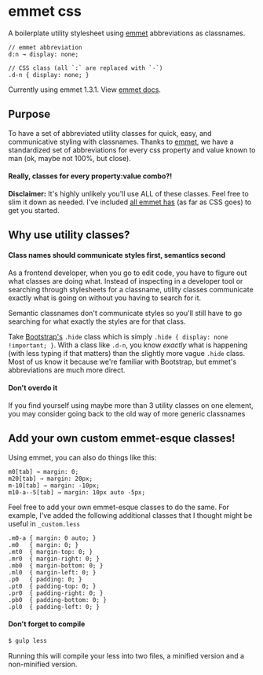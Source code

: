 # emmet css

A boilerplate utility stylesheet using [emmet][1] abbreviations as classnames.

```
// emmet abbreviation
d:n → display: none;

// CSS class (all `:` are replaced with `-`) 
.d-n { display: none; }
```

Currently using emmet 1.3.1. View [emmet docs](http://docs.emmet.io/).

## Purpose
To have a set of abbreviated utility classes for quick, easy, and communicative styling with classnames. Thanks to [emmet][1], we have a standardized set of abbreviations for every css property and value known to man (ok, maybe not 100%, but close).

#### Really, classes for every property:value combo?!

**Disclaimer:** It's highly unlikely you'll use ALL of these classes. Feel free to slim it down as needed. I've included [all emmet has](http://docs.emmet.io/cheat-sheet/) (as far as CSS goes) to get you started.

## Why use utility classes?

#### Class names should communicate styles first, semantics second

As a frontend developer, when you go to edit code, you have to figure out what classes are doing what. Instead of inspecting in a developer tool or searching through stylesheets for a classname, utility classes communicate exactly what is going on without you having to search for it.

Semantic classnames don't communicate styles so you'll still have to go searching for what exactly the styles are for that class. 

Take [Bootstrap's](http://getbootstrap.com/) `.hide` class which is simply `.hide { display: none !important; }`. With a class like `.d-n`, you know _exactly_ what is happening (with less typing if that matters) than the slightly more vague `.hide` class. Most of us know it because we're familiar with Bootstrap, but emmet's abbreviations are much more direct.

#### Don't overdo it

If you find yourself using maybe more than 3 utility classes on one element, you may consider going back to the old way of more generic classnames

## Add your own custom emmet-esque classes!

Using emmet, you can also do things like this:

```
m0[tab] → margin: 0;
m20[tab] → margin: 20px;
m-10[tab] → margin: -10px;
m10-a--5[tab] → margin: 10px auto -5px;
```

Feel free to add your own emmet-esque classes to do the same. For example, I've added the following additional classes that I thought might be useful in `_custom.less`

```
.m0-a { margin: 0 auto; }
.m0   { margin: 0; }
.mt0  { margin-top: 0; }
.mr0  { margin-right: 0; }
.mb0  { margin-bottom: 0; }
.ml0  { margin-left: 0; }
.p0   { padding: 0; }
.pt0  { padding-top: 0; }
.pr0  { padding-right: 0; }
.pb0  { padding-bottom: 0; }
.pl0  { padding-left: 0; }
```

#### Don't forget to compile

```bash
$ gulp less
```

Running this will compile your less into two files, a minified version and a non-minified version.

[1]: http://emmet.io/
